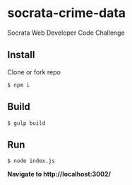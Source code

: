 # socrata-crime-data
Socrata Web Developer Code Challenge

## Install
Clone or fork repo

`$ npm i`

## Build
`$ gulp build`

## Run
`$ node index.js`

**Navigate to http://localhost:3002/**
